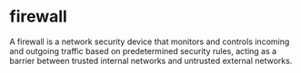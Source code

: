 # firewall
A firewall is a network security device that monitors and controls incoming and outgoing traffic based on predetermined security rules, acting as a barrier between trusted internal networks and untrusted external networks.
